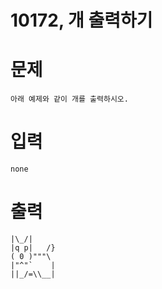 # 10172, 개 출력하기
# 문제
```
아래 예제와 같이 개를 출력하시오.
```

# 입력
```
none
```

# 출력
```
|\_/|
|q p|   /}
( 0 )"""\
|"^"`    |
||_/=\\__|

```